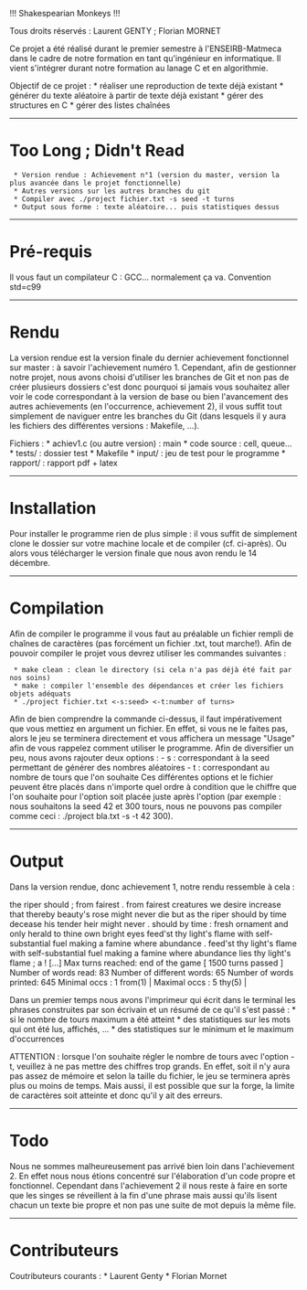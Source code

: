 !!! Shakespearian Monkeys !!!

Tous droits réservés :  Laurent GENTY ; Florian MORNET

Ce projet a été réalisé durant le premier semestre à l'ENSEIRB-Matmeca dans le cadre de notre formation en tant qu'ingénieur en informatique. Il vient s'intégrer durant notre formation au lanage C et en algorithmie.

Objectif de ce projet :
	 * réaliser une reproduction de texte déjà existant
	 * générer du texte aléatoire à partir de texte déjà existant
	 * gérer des structures en C
	 * gérer des listes chaînées

----------------------------------

# Too Long ; Didn't Read

	 * Version rendue : Achievement n°1 (version du master, version la plus avancée dans le projet fonctionnelle)
	 * Autres versions sur les autres branches du git
	 * Compiler avec ./project fichier.txt -s seed -t turns
	 * Output sous forme : texte aléatoire... puis statistiques dessus

----------------------------------

# Pré-requis

Il vous faut un compilateur C : GCC... normalement ça va.
Convention std=c99

----------------------------------

# Rendu

La version rendue est la version finale du dernier achievement fonctionnel sur master : à savoir l'achievement numéro 1. Cependant, afin de gestionner notre projet, nous avons choisi d'utiliser les branches de Git et non pas de créer plusieurs dossiers c'est donc pourquoi si jamais vous souhaitez aller voir le code correspondant à la version de base ou bien l'avancement des autres achievements (en l'occurrence, achievement 2), il vous suffit tout simplement de naviguer entre les branches du Git (dans lesquels il y aura les fichiers des différentes versions : Makefile, ...).

Fichiers :
	 * achiev1.c (ou autre version) : main
	 * code source : cell, queue...
	 * tests/ : dossier test
	 * Makefile
	 * input/ : jeu de test pour le programme
	 * rapport/ : rapport pdf + latex

----------------------------------

# Installation

Pour installer le programme rien de plus simple : il vous suffit de simplement clone le dossier sur votre machine locale et de compiler (cf. ci-après). Ou alors vous télécharger le version finale que nous avon rendu le 14 décembre.

----------------------------------

# Compilation

Afin de compiler le programme il vous faut au préalable un fichier rempli de chaînes de caractères (pas forcément un fichier .txt, tout marche!). Afin de pouvoir compiler le projet vous devrez utiliser les commandes suivantes :

     * make clean : clean le directory (si cela n'a pas déjà été fait par nos soins)
     * make : compiler l'ensemble des dépendances et créer les fichiers objets adéquats
     * ./project fichier.txt <-s:seed> <-t:number of turns>

Afin de bien comprendre la commande ci-dessus, il faut impérativement que vous mettiez en argument un fichier. En effet, si vous ne le faites pas, alors le jeu se terminera directement et vous affichera un message "Usage" afin de vous rappelez comment utiliser le programme.
Afin de diversifier un peu, nous avons rajouter deux options :
     - s : correspondant à la seed permettant de générer des nombres aléatoires
     - t : correspondant au nombre de tours que l'on souhaite
Ces différentes options et le fichier peuvent être placés dans n'importe quel ordre à condition que le chiffre que l'on souhaite pour l'option soit placée juste après l'option (par exemple : nous souhaitons la seed 42 et 300 tours, nous ne pouvons pas compiler comme ceci : ./project bla.txt -s -t 42 300).

----------------------------------

# Output

Dans la version rendue, donc achievement 1, notre rendu ressemble à cela :

the riper should ; from fairest . from fairest creatures we desire increase that thereby beauty's rose might never die but as the riper should by time decease his tender heir might never . should by time : fresh ornament and only herald to thine own bright eyes feed'st thy light's flame with self-substantial fuel making a famine where abundance . feed'st thy light's flame with self-substantial fuel making a famine where abundance lies thy light's flame ; a !
[...]
Max turns reached: end of the game
[ 1500 turns passed ]
Number of words read: 83
Number of different words: 65
Number of words printed: 645
Minimal occs : 1
from(1) | 
Maximal occs : 5
thy(5) | 

Dans un premier temps nous avons l'imprimeur qui écrit dans le terminal les phrases construites par son écrivain et un résumé de ce qu'il s'est passé :
     * si le nombre de tours maximum a été atteint
     * des statistiques sur les mots qui ont été lus, affichés, ...
     * des statistiques sur le minimum et le maximum d'occurrences

ATTENTION : lorsque l'on souhaite régler le nombre de tours avec l'option -t, veuillez à ne pas mettre des chiffres trop grands. En effet, soit il n'y aura pas assez de mémoire et selon la taille du fichier, le jeu se terminera après plus ou moins de temps. Mais aussi, il est possible que sur la forge, la limite de caractères soit atteinte et donc qu'il y ait des erreurs.

----------------------------------

# Todo

Nous ne sommes malheureusement pas arrivé bien loin dans l'achievement 2. En effet nous nous étions concentré sur l'élaboration d'un code propre et fonctionnel. Cependant dans l'achievement 2 il nous reste à faire en sorte que les singes se réveillent à la fin d'une phrase mais aussi qu'ils lisent chacun un texte bie propre et non pas une suite de mot depuis la même file.

----------------------------------

# Contributeurs

Coutributeurs courants :
	      * Laurent Genty
	      * Florian Mornet
